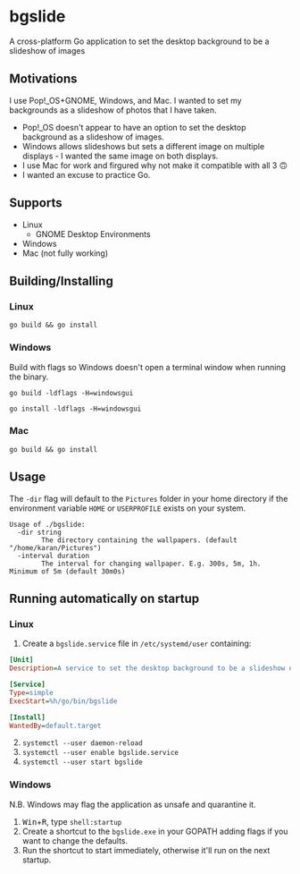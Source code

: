 # bgslide
A cross-platform Go application to set the desktop background to be a slideshow of images

## Motivations
I use Pop!_OS+GNOME, Windows, and Mac. I wanted to set my backgrounds as a slideshow of photos that I have taken.

- Pop!_OS doesn't appear to have an option to set the desktop background as a slideshow of images.
- Windows allows slideshows but sets a different image on multiple displays - I wanted the same image on both displays.
- I use Mac for work and firgured why not make it compatible with all 3 🙃
- I wanted an excuse to practice Go.

## Supports
- Linux
    - GNOME Desktop Environments
- Windows
- Mac (not fully working)

## Building/Installing
### Linux
`go build && go install`

### Windows
Build with flags so Windows doesn't open a terminal window when running the binary.

`go build -ldflags -H=windowsgui`

`go install -ldflags -H=windowsgui`

### Mac
`go build && go install`

## Usage
The `-dir` flag will default to the `Pictures` folder in your home directory if the environment variable `HOME` or `USERPROFILE` exists on your system.
```
Usage of ./bgslide:
  -dir string
        The directory containing the wallpapers. (default "/home/karan/Pictures")
  -interval duration
        The interval for changing wallpaper. E.g. 300s, 5m, 1h. Minimum of 5m (default 30m0s)
```

## Running automatically on startup
### Linux
1. Create a `bgslide.service` file in `/etc/systemd/user` containing:
```ini
[Unit]
Description=A service to set the desktop background to be a slideshow of images.

[Service]
Type=simple
ExecStart=%h/go/bin/bgslide

[Install]
WantedBy=default.target
```
2. `systemctl --user daemon-reload`
3. `systemctl --user enable bgslide.service`
4. `systemctl --user start bgslide`

### Windows
N.B. Windows may flag the application as unsafe and quarantine it.
1. <kbd>Win</kbd>+<kbd>R</kbd>, type `shell:startup`
2. Create a shortcut to the `bgslide.exe` in your GOPATH adding flags if you want to change the defaults.
3. Run the shortcut to start immediately, otherwise it'll run on the next startup.
